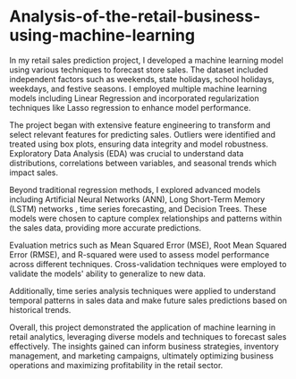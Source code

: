 # Analysis-of-the-retail-business-using-machine-learning

In my retail sales prediction project, I developed a machine learning model using various techniques to forecast store sales. The dataset included independent factors such as weekends, state holidays, school holidays, weekdays, and festive seasons. I employed multiple machine learning models including Linear Regression and incorporated regularization techniques like Lasso regression to enhance model performance.

The project began with extensive feature engineering to transform and select relevant features for predicting sales. Outliers were identified and treated using box plots, ensuring data integrity and model robustness. Exploratory Data Analysis (EDA) was crucial to understand data distributions, correlations between variables, and seasonal trends which impact sales.

Beyond traditional regression methods, I explored advanced models including Artificial Neural Networks (ANN), Long Short-Term Memory (LSTM) networks ,  time series forecasting, and Decision Trees. These models were chosen to capture complex relationships and patterns within the sales data, providing more accurate predictions.

Evaluation metrics such as Mean Squared Error (MSE), Root Mean Squared Error (RMSE), and R-squared were used to assess model performance across different techniques. Cross-validation techniques were employed to validate the models' ability to generalize to new data.

Additionally, time series analysis techniques were applied to understand temporal patterns in sales data and make future sales predictions based on historical trends.

Overall, this project demonstrated the application of machine learning in retail analytics, leveraging diverse models and techniques to forecast sales effectively. The insights gained can inform business strategies, inventory management, and marketing campaigns, ultimately optimizing business operations and maximizing profitability in the retail sector.
